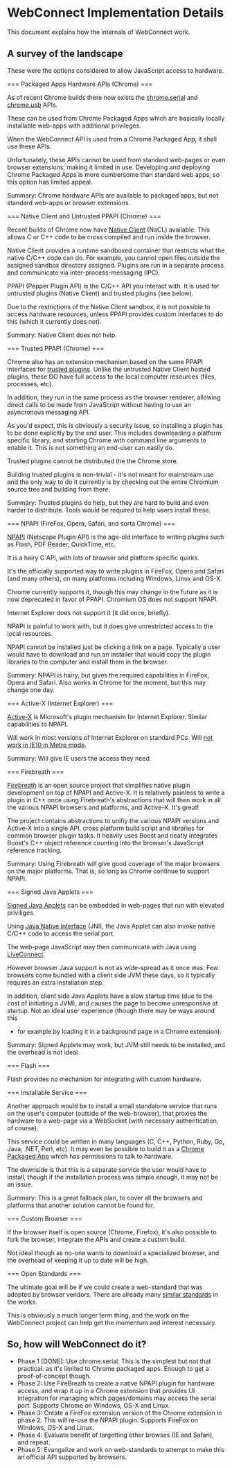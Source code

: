 WebConnect Implementation Details
=================================

This document explains how the internals of WebConnect work.

A survey of the landscape
-------------------------

These were the options considered to allow JavaScript access to hardware.

=== Packaged Apps Hardware APIs (Chrome) ===

As of recent Chrome builds there now exists the 
[chrome.serial](http://developer.chrome.com/trunk/apps/serial.html) and
[chrome.usb](http://developer.chrome.com/trunk/apps/usb.html) APIs.

These can be used from Chrome Packaged Apps which are basically locally
installable web-apps with additional privileges.

When the WebConnect API is used from a Chrome Packaged App, it shall use
these APIs.

Unfortunately, these APIs cannot be used from standard web-pages or even
browser extensions, making it limited in use. Developing and deploying
Chrome Packaged Apps is more cumbersome than standard web apps, so this
option has limited appeal.

Summary: Chrome hardware APIs are available to packaged apps, but not
standard web-apps or browser extensions.


=== Native Client and Untrusted PPAPI (Chrome) ===

Recent builds of Chrome now have [Native Client](https://developers.google.com/native-client/)
(NaCL) available. This allows C
or C++ code to be cross compiled and run inside the browser.

Native Client provides a runtime sandboxed container that restricts what
the native C/C++ code can do. For example, you cannot open files outside
the assigned sandbox directory assigned. Plugins are run in a separate
process and communicate via inter-process-messaging (IPC).

PPAPI (Pepper Plugin API) is the C/C++ API you interact with. It is used
for untrusted plugins (Native Client) and trusted plugins (see below).

Due to the restrictions of the Native Client sandbox, it is not possible
to access hardware resources, unless PPAPI provides custom interfaces to
do this (which it currently does not). 

Summary: Native Client does not help.


=== Trusted PPAPI (Chrome) ===

Chrome also has an extension mechanism based on the same PPAPI interfaces
for [trusted plugins](http://www.chromium.org/nativeclient/getting-started/getting-started-background-and-basics#TOC-Trusted-vs-Untrusted).
Unlike the untrusted Native Client hosted plugins,
these DO have full access to the local computer resources (files, processes,
etc). 

In addition, they run in the same process as the browser renderer,
allowing direct calls to be made from JavaScript without having to use an
asyncronous messaging API.

As you'd expect, this is obviously a security issue, so installing a plugin
has to be done explicitly by the end user. This includes downloading a
platform specific library, and starting Chrome with command line arguments
to enable it. This is not something an end-user can easily do.

Trusted plugins cannot be distributed the the Chrome store.

Building trusted plugins is non-trivial - it's not meant for mainstream
use and the only way to do it currently is by checking out the entire
Chromium source tree and building from there.

Summary: Trusted plugins do help, but they are hard to build and even harder
to distribute. Tools would be required to help users install these.


=== NPAPI (FireFox, Opera, Safari, and sorta Chrome) ===

[NPAPI](http://en.wikipedia.org/wiki/NPAPI) (Netscape Plugin API) 
is the age-old interface to writing plugins
such as Flash, PDF Reader, QuickTime, etc.

It is a hairy C API, with lots of browser and platform specific quirks.

It's the officially supported way to write plugins in FireFox, Opera and
Safari (and many others), on many platforms including Windows, Linux and
OS-X.

Chrome currently supports it, though this may change in the future as it
is now deprecated in favor of PPAPI. Chromium OS does not support NPAPI.

Internet Explorer does not support it (it did once, briefly).

NPAPI is painful to work with, but it does give unrestricted access to
the local resources.

NPAPI cannot be installed just be clicking a link on a page. Typically a
user would have to download and run an installer that would copy the
plugin libraries to the computer and install them in the browser.

Summary: NPAPI is hairy, but gives the required capabilities in FireFox,
Opera and Safari. Also works in Chrome for the moment, but this may
change one day.


=== Active-X (Internet Explorer) ===

[Active-X](http://en.wikipedia.org/wiki/ActiveX) is
Microsoft's plugin mechanism for Internet Explorer. Similar capabilities
to NPAPI.

Will work in most versions of Internet Explorer on standard PCs. Will [not
work in IE10 in Metro mode](http://msdn.microsoft.com/en-us/library/ie/hh968248(v=vs.85).aspx).

Summary: Will give IE users the access they need.


=== Firebreath ===

[Firebreath](http://firebreath.org) is an open source project that simplifies native plugin
development on top of NPAPI and Active-X. It is relatively painless
to write a plugin in C++ once using Firebreath's abstractions that
will then work in all the various NPAPI browsers and platforms, and
Active-X. It's great!

The project contains abstractions to unifiy the various NPAPI versions
and Active-X into a single API, cross platform build script and libraries
for common browser plugin tasks. It heavily uses Boost and neatly
integrates Boost's C++ object reference counting into the browser's
JavaScript reference tracking.

Summary: Using Firebreath will give good coverage of the major browsers
on the major platforms. That is, so long as Chrome continue to support
NPAPI.


=== Signed Java Applets ===

[Signed Java Applets](http://en.wikipedia.org/wiki/Java_applet#Signed)
can be embedded in web-pages that run with elevated priviliges.

Using [Java Native Interface](http://en.wikipedia.org/wiki/Java_Native_Interface)
(JNI), the Java Applet can also invoke native C/C++ code to access the serial port.

The web-page JavaScript may then communicate with Java using
[LiveConnect](http://en.wikipedia.org/wiki/LiveConnect).

However browser Java support is not as wide-spread as it once was. Few
browsers come bundled with a client side JVM these days, so it typically
requires an extra installation step.

In addition, client side Java Applets have a slow startup time (due to the
cost of initiating a JVM), and causes the page to become unresponsive at
startup. Not an ideal user experience (though there may be ways around this
- for example by loading it in a background page in a Chrome extension).

Summary: Signed Applets may work, but JVM still needs to be installed, and
the overhead is not ideal.


=== Flash ===

Flash provides no mechanism for integrating with custom hardware.


=== Installable Service ===

Another approach would be to install a small standalone service that runs 
on the user's computer (outside of the web-browser), that proxies the
hardware to a web-page via a WebSocket (with necessary authentication,
of course).

This service could be written in many languages (C, C++, Python, Ruby,
Go, Java, .NET, Perl, etc). It may even be possible to build it as a
[Chrome Packaged App](http://developer.chrome.com/apps/about_apps.html)
which has permissions to talk to hardware.

The downside is that this is a separate service the user would have to
install, though if the installation process was simple enough, it may
not be an issue.

Summary: This is a great fallback plan, to cover all the browsers and
platforms that another solution cannot be found for.


=== Custom Browser ===

If the browser itself is open source (Chrome, Firefox), it's also possible
to fork the browser, integrate the APIs and create a custom build.

Not ideal though as no-one wants to download a specialized browser, and
the overhead of keeping it up to date will be high.


=== Open Standards ===

The ultimate goal will be if we could create a web-standard that was adopted
by browser vendors. There are already many
[similar standards](http://www.w3.org/TR/#tr_Javascript_APIs) in the works.

This is obviously a much longer term thing, and the work on the WebConnect
project can help get the momentum and interest necessary.



So, how will WebConnect do it?
------------------------------

   * Phase 1 [DONE]: Use chrome.serial. This is the simplest but not that practical.
     as it's limited to Chrome packaged apps. Enough to get a proof-of-concept though.
   * Phase 2: Use FireBreath to create a native NPAPI plugin for hardware access, and
     wrap it up in a Chrome extension that provides UI integration for managing which
     pages/domains may access the serial port. Supports Chrome on Windows, OS-X and Linux.
   * Phase 3: Create a FireFox extension version of the Chrome extension in phase 2.
     This will re-use the NPAPI plugin. Supports FireFox on Windows, OS-X and Linux.
   * Phase 4: Evaluate benefit of targetting other browses (IE and Safari), and repeat.
   * Phase 5: Evangalize and work on web-standards to attempt to make this an official
     API supported by browsers.




    


